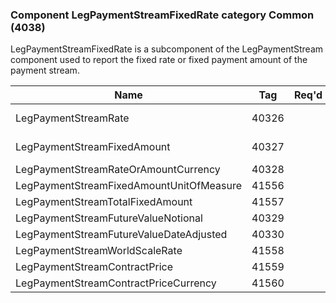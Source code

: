 ### Component LegPaymentStreamFixedRate category Common (4038)

LegPaymentStreamFixedRate is a subcomponent of the LegPaymentStream component used to report the fixed rate or fixed payment amount of the payment stream.

| Name                                     | Tag   | Req'd | Documentation                                               |
|------------------------------------------|-------|----------|-------------------------------------------------------------|
| LegPaymentStreamRate                     | 40326 |       | Mutually exclusive with LegPaymentStreamFixedAmount(40327). |
| LegPaymentStreamFixedAmount              | 40327 |       | Mutually exclusive with LegPaymentStreamRate(40326).        |
| LegPaymentStreamRateOrAmountCurrency     | 40328 |       |                                                             |
| LegPaymentStreamFixedAmountUnitOfMeasure | 41556 |       |                                                             |
| LegPaymentStreamTotalFixedAmount         | 41557 |       |                                                             |
| LegPaymentStreamFutureValueNotional      | 40329 |       |                                                             |
| LegPaymentStreamFutureValueDateAdjusted  | 40330 |       |                                                             |
| LegPaymentStreamWorldScaleRate           | 41558 |       |                                                             |
| LegPaymentStreamContractPrice            | 41559 |       |                                                             |
| LegPaymentStreamContractPriceCurrency    | 41560 |       |                                                             |

